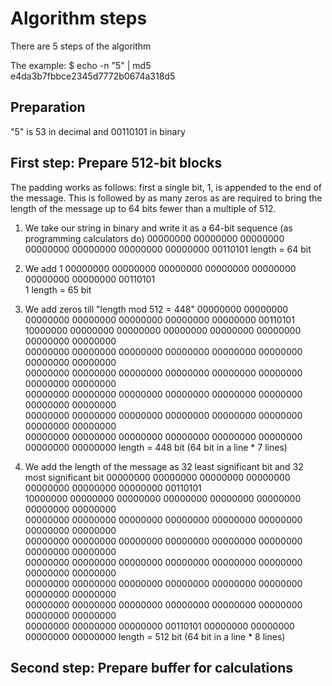 # Algorithm steps
There are 5 steps of the algorithm

The example: 
$ echo -n "5" | md5     
e4da3b7fbbce2345d7772b0674a318d5

## Preparation
"5" is 53 in decimal and 00110101 in binary

## First step: Prepare 512-bit blocks
The padding works as follows: first a single bit, 1, is appended to the end of the message. This is followed by as many zeros as are required to bring the length of the message up to 64 bits fewer than a multiple of 512.

1. We take our string in binary and write it as a 64-bit sequence (as programming calculators do)
00000000 00000000 00000000 00000000 00000000 00000000 00000000 00110101
length = 64 bit

2. We add 1
00000000 00000000 00000000 00000000 00000000 00000000 00000000 00110101 \
1
length = 65 bit

3. We add zeros till "length mod 512 = 448"
00000000 00000000 00000000 00000000 00000000 00000000 00000000 00110101 \
10000000 00000000 00000000 00000000 00000000 00000000 00000000 00000000 \
00000000 00000000 00000000 00000000 00000000 00000000 00000000 00000000 \
00000000 00000000 00000000 00000000 00000000 00000000 00000000 00000000 \
00000000 00000000 00000000 00000000 00000000 00000000 00000000 00000000 \
00000000 00000000 00000000 00000000 00000000 00000000 00000000 00000000 \
00000000 00000000 00000000 00000000 00000000 00000000 00000000 00000000
length = 448 bit (64 bit in a line * 7 lines)

4. We add the length of the message as 32 least significant bit and 32 most significant bit
00000000 00000000 00000000 00000000 00000000 00000000 00000000 00110101 \
10000000 00000000 00000000 00000000 00000000 00000000 00000000 00000000 \
00000000 00000000 00000000 00000000 00000000 00000000 00000000 00000000 \
00000000 00000000 00000000 00000000 00000000 00000000 00000000 00000000 \
00000000 00000000 00000000 00000000 00000000 00000000 00000000 00000000 \
00000000 00000000 00000000 00000000 00000000 00000000 00000000 00000000 \
00000000 00000000 00000000 00000000 00000000 00000000 00000000 00000000 \
00000000 00000000 00000000 00110101 00000000 00000000 00000000 00000000
length = 512 bit (64 bit in a line * 8 lines)

## Second step: Prepare buffer for calculations
